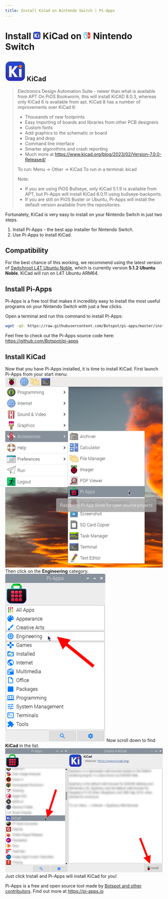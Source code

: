 ```yaml
---
title: Install KiCad on Nintendo Switch | Pi-Apps
---
```

<div class="simple-install-content content">

# Install <img src="/img/app-icons/KiCad/icon-64.png" height=24> KiCad on <img src=/img/other-icons/switch-icon.svg height=24> Nintendo Switch

## <img src="/img/app-icons/KiCad/icon-64.png"> KiCad
> Electronics Design Automation Suite - newer than what is available from APT
> On PiOS Bookworm, this will install KiCAD 8.0.3, whereas only KiCad 6 is available from apt. KiCad 8 has a number of improvements over KiCad 6:
> - Thousands of new footprints
> - Easy importing of boards and libraries from other PCB designers
> - Custom fonts
> - Add graphics to the schematic or board
> - Drag and drop
> - Command line interface
> - Smarter algorothms and crash reporting
> - Much more at https://www.kicad.org/blog/2023/02/Version-7.0.0-Released/
> 
> To run: Menu -> Other -> KiCad
> To run in a terminal: kicad
> 
> Note:
> - If you are using PiOS Bullseye, only KiCad 5.1.9 is available from APT, but Pi-Apps will install KiCad 6.0.11 using bullseye-backports.
> - If you are still on PiOS Buster or Ubuntu, Pi-Apps will install the default version available from the repositories.

Fortunately, KiCad is very easy to install on your Nintendo Switch in just two steps.
1. Install Pi-Apps - the best app installer for Nintendo Switch.
2. Use Pi-Apps to install KiCad.
</div>
<div class="simple-install-content content">

## Compatibility
For the best chance of this working, we recommend using the latest version of [Switchroot L4T Ubuntu Noble](https://wiki.switchroot.org/wiki/linux/l4t-ubuntu-noble-installation-guide), which is currently version **5.1.2 Ubuntu Noble**.
KiCad will run on L4T Ubuntu ARM64.
</div>
<div class="simple-install-content content">

## Install Pi-Apps

Pi-Apps is a free tool that makes it incredibly easy to install the most useful programs on your Nintendo Switch with just a few clicks.

Open a terminal and run this command to install Pi-Apps:
```bash
wget -qO- https://raw.githubusercontent.com/Botspot/pi-apps/master/install | bash
```
Feel free to check out the Pi-Apps source code here: https://github.com/Botspot/pi-apps
</div>
<div class="simple-install-content content">

## Install KiCad

Now that you have Pi-Apps installed, it is time to install KiCad.
First launch Pi-Apps from your start menu:
<img src="/img/start-menu.png">
Then click on the <b>Engineering</b> category.
<img src="/img/category-selections/Engineering.png">
Now scroll down to find <b>KiCad</b> in the list.
<img src="/img/app-icons/KiCad/app-selection.png">
Just click Install and Pi-Apps will install KiCad for you!
</div>
<div class="simple-install-content content">

Pi-Apps is a free and open source tool made by [Botspot and other contributors](/about/#contributors). Find out more at https://pi-apps.io
</div>
